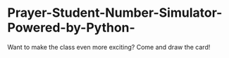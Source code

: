 # Prayer-Student-Number-Simulator-Powered-by-Python-
Want to make the class even more exciting? Come and draw the card!
